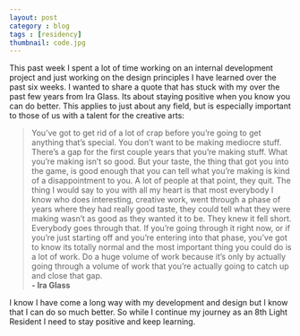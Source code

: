 ```yaml
---
layout: post
category : blog
tags : [residency]
thumbnail: code.jpg
---
```

<p>This past week I spent a lot of time working on an internal development project and just working on the design principles I have learned over the past six weeks. I wanted to share a quote that has stuck with my over the past few years from Ira Glass.  Its about staying positive when you know you can do better. This applies to just about any field, but is especially important to those of us with a talent for the creative arts:</p>
<blockquote>You’ve got to get rid of a lot of crap before you’re going to get anything that’s special. You don’t want to be making mediocre stuff. There’s a gap for the first couple years that you’re making stuff. What you’re making isn’t so good. But your taste, the thing that got you into the game, is good enough that you can tell what you’re making is kind of a disappointment to you. A lot of people at that point, they quit. The thing I would say to you with all my heart is that most everybody I know who does interesting, creative work, went through a phase of years where they had really good taste, they could tell what they were making wasn’t as good as they wanted it to be. They knew it fell short. Everybody goes through that. If you’re going through it right now, or if you’re just starting off and you’re entering into that phase, you’ve got to know its totally normal and the most important thing you could do is a lot of work. Do a huge volume of work because it’s only by actually going through a volume of work that you’re actually going to catch up and close that gap.<br /><strong>- Ira Glass</strong></blockquote>
<p>I know I have come a long way with my development and design but I know that I can do so much better. So while I continue my journey as an 8th Light Resident I need to stay positive and keep learning.</p>
